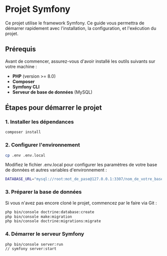 # Projet Symfony

Ce projet utilise le framework Symfony.
Ce guide vous permettra de démarrer rapidement avec l'installation, la configuration, et l'exécution du projet.

## Prérequis

Avant de commencer, assurez-vous d'avoir installé les outils suivants sur votre machine :

- **PHP** (version >= 8.0)
- **Composer**
- **Symfony CLI**
- **Serveur de base de données** (MySQL)

## Étapes pour démarrer le projet

### 1. Installer les dépendances

```bash
composer install
```

### 2. Configurer l'environnement

```bash
cp .env .env.local
```

Modifiez le fichier .env.local pour configurer les paramètres de votre base de données et autres variables d'environnement :

```bash
DATABASE_URL="mysql://root:mot_de_pase@127.0.0.1:3307/nom_de_votre_base_de_donnees"
```

### 3. Préparer la base de données

Si vous n'avez pas encore cloné le projet, commencez par le faire via Git :

```bash
php bin/console doctrine:database:create
php bin/console make:migration
php bin/console doctrine:migrations:migrate
```

### 4. Démarrer le serveur Symfony

```bash
php bin/console server:run
// symfony server:start
```
